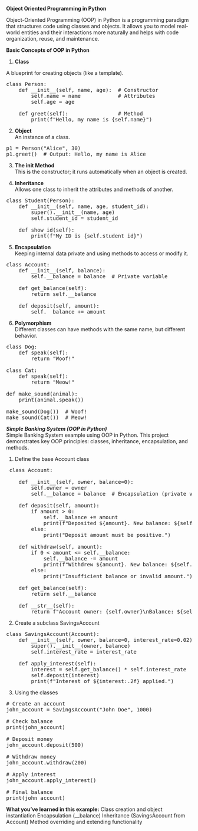 **Object Oriented Programming in Python**<br>

Object-Oriented Programming (OOP) in Python is a programming paradigm that structures 
code using classes and objects. It allows you to model real-world entities and their interactions more naturally and helps with code organization, reuse, and maintenance.

**Basic Concepts of OOP in Python**<br>

1. **Class**<br>

A blueprint for creating objects (like a template).<br>
<pre>
class Person:
    def __init__(self, name, age):  # Constructor
        self.name = name            # Attributes
        self.age = age

    def greet(self):                # Method
        print(f"Hello, my name is {self.name}")</pre>


2. **Object**<br>
An instance of a class.<br>
<pre>
p1 = Person("Alice", 30)
p1.greet()  # Output: Hello, my name is Alice </pre>

3. **The __init__ Method**<br>
This is the constructor; it runs automatically when an object is created.<br>

4. **Inheritance**<br>
Allows one class to inherit the attributes and methods of another.<br>
<pre>
class Student(Person):
    def __init__(self, name, age, student_id):
        super().__init__(name, age)
        self.student_id = student_id

    def show_id(self):
        print(f"My ID is {self.student_id}")</pre>

5. **Encapsulation**<br>
Keeping internal data private and using methods to access or modify it.<br>
<pre>
class Account:
    def __init__(self, balance):
        self.__balance = balance  # Private variable

    def get_balance(self):
        return self.__balance

    def deposit(self, amount):
        self.__balance += amount</pre>

6. **Polymorphism**<br>
Different classes can have methods with the same name, but different behavior.<br>
<pre>
class Dog:
    def speak(self):
        return "Woof!"

class Cat:
    def speak(self):
        return "Meow!"

def make_sound(animal):
    print(animal.speak())

make_sound(Dog())  # Woof!
make_sound(Cat())  # Meow! </pre>

***Simple Banking System (OOP in Python)***<br>
Simple Banking System example using OOP in Python. This project demonstrates key OOP principles: classes, inheritance, encapsulation, and methods.<br>

 1. Define the base Account class<br>
<pre>
 class Account:

    def __init__(self, owner, balance=0):
        self.owner = owner
        self.__balance = balance  # Encapsulation (private variable)

    def deposit(self, amount):
        if amount > 0:
            self.__balance += amount
            print(f"Deposited ${amount}. New balance: ${self.__balance}")
        else:
            print("Deposit amount must be positive.")

    def withdraw(self, amount):
        if 0 < amount <= self.__balance:
            self.__balance -= amount
            print(f"Withdrew ${amount}. New balance: ${self.__balance}")
        else:
            print("Insufficient balance or invalid amount.")

    def get_balance(self):
        return self.__balance

    def __str__(self):
        return f"Account owner: {self.owner}\nBalance: ${self.__balance}" </pre>

2. Create a subclass SavingsAccount<br>
<pre>
class SavingsAccount(Account):
    def __init__(self, owner, balance=0, interest_rate=0.02):
        super().__init__(owner, balance)
        self.interest_rate = interest_rate

    def apply_interest(self):
        interest = self.get_balance() * self.interest_rate
        self.deposit(interest)
        print(f"Interest of ${interest:.2f} applied.")</pre>

3. Using the classes<br>

<pre>
# Create an account
john_account = SavingsAccount("John Doe", 1000)

# Check balance
print(john_account)

# Deposit money
john_account.deposit(500)

# Withdraw money
john_account.withdraw(200)

# Apply interest
john_account.apply_interest()

# Final balance
print(john_account)</pre>

**What you’ve learned in this example:**
Class creation and object instantiation
Encapsulation (__balance)
Inheritance (SavingsAccount from Account)
Method overriding and extending functionality